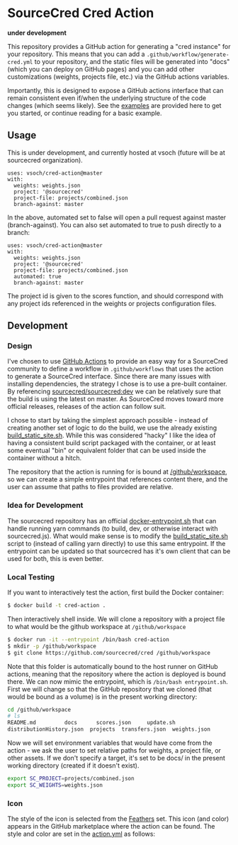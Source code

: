 # SourceCred Cred Action

**under development**

This repository provides a GitHub action for generating a "cred instance"
for your repository.  This means that you can add a `.github/workflow/generate-cred.yml`
to your repository, and the static files will be generated into "docs"
(which you can deploy on GitHub pages) and you can add other customizations
(weights, projects file, etc.) via the GitHub actions variables.

Importantly, this is designed to expose a GitHub actions interface that can
remain consistent even if/when the underlying structure of the code changes (which
seems likely). See the [examples](examples) are provided here to get you started,
or continue reading for a basic example.

## Usage

This is under development, and currently hosted at vsoch (future will be at
sourcecred organization).

```
uses: vsoch/cred-action@master
with:
  weights: weights.json
  project: '@sourcecred'
  project-file: projects/combined.json
  branch-against: master
```

In the above, automated set to false will open a pull request against master (branch-against).
You can also set automated to true to push directly to a branch:

```
uses: vsoch/cred-action@master
with:
  weights: weights.json
  project: '@sourcecred'
  project-file: projects/combined.json
  automated: true
  branch-against: master
```

The project id is given to the scores function, and should correspond with any project
ids referenced in the weights or projects configuration files.

## Development

### Design

I've chosen to use [GitHub Actions](https://help.github.com/en/actions) to provide an easy
way for a SourceCred community to define a workflow in `.github/workflows` that uses the
action to generate a SourceCred interface. Since there are many issues with installing
dependencies, the strategy I chose is to use a pre-built container. By referencing 
[sourcecred/sourcecred:dev](https://hub.docker.com/r/sourcecred/sourcecred/tags) 
we can be relatively sure that the build is using the latest on master.
As SourceCred moves toward more official releases, releases of the action can
follow suit. 

I chose to start by taking the simplest approach possible - instead of creating
another set of logic to do the build, we use the already existing [build_static_site.sh](https://github.com/sourcecred/sourcecred/blob/master/scripts/build_static_site.sh). While this was considered "hacky" I like the idea of
having a consistent build script packaged with the container, or at least
some eventual "bin" or equivalent folder that can be used inside the container
without a hitch.

The repository that the action is running for is bound at [/github/workspace](https://help.github.com/en/actions/reference/virtual-environments-for-github-hosted-runners#docker-container-filesystem), so we can create a simple entrypoint
that references content there, and the user can assume that paths to files provided are relative.

### Idea for Development

The sourcecred repository has an official [docker-entrypoint.sh](https://github.com/sourcecred/sourcecred/blob/master/scripts/docker-entrypoint.sh)
that can handle running yarn commands (to build, dev, or otherwise interact with sourcecred.js). What
would make sense is to modify the [build_static_site.sh](https://github.com/sourcecred/sourcecred/blob/master/scripts/build_static_site.sh)
script to (instead of calling yarn directly) to use this same entrypoint. If 
the entrypoint can be updated so that sourcecred has it's own client that can
be used for both, this is even better.

### Local Testing

If you want to interactively test the action, first build the Docker container:

```bash
$ docker build -t cred-action .
```

Then interactively shell inside. We will clone a repository with a project file
to what would be the github workspace at `/github/workspace`

```bash
$ docker run -it --entrypoint /bin/bash cred-action
$ mkdir -p /github/workspace
$ git clone https://github.com/sourcecred/cred /github/workspace
```

Note that this folder is automatically bound to the host runner on GitHub actions,
meaning that the repository where the action is deployed is bound there.
We can now mimic the entrypoint, which is `/bin/bash entrypoint.sh`.
First we will change so that the GitHub repository that we cloned (that would
be bound as a volume) is in the present working directory:

```bash
cd /github/workspace
# ls
README.md		  docs	    scores.json     update.sh
distributionHistory.json  projects  transfers.json  weights.json
```

Now we will set environment variables that would have come from
the action - we ask the user to set relative paths for weights,
a project file, or other assets. If we don't specify a target, it's set
to be docs/ in the present working directory (created if it doesn't exist).

```bash
export SC_PROJECT=projects/combined.json
export SC_WEIGHTS=weights.json
```


### Icon

The style of the icon is selected from the [Feathers](https://feathericons.com/) set.
This icon (and color) appears in the GitHub marketplace where the action can be found.
The style and color are set in the [action.yml](action.yml) as follows:

```

```
